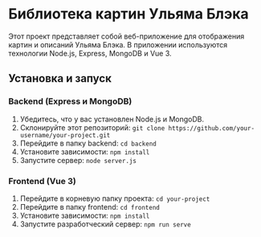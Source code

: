 # Библиотека картин Ульяма Блэка

Этот проект представляет собой веб-приложение для отображения картин и описаний Ульяма Блэка. В приложении используются технологии Node.js, Express, MongoDB и Vue 3.

## Установка и запуск

### Backend (Express и MongoDB)

1. Убедитесь, что у вас установлен Node.js и MongoDB.
2. Склонируйте этот репозиторий: `git clone https://github.com/your-username/your-project.git`
3. Перейдите в папку backend: `cd backend`
4. Установите зависимости: `npm install`
5. Запустите сервер: `node server.js`

### Frontend (Vue 3)

1. Перейдите в корневую папку проекта: `cd your-project`
2. Перейдите в папку frontend: `cd frontend`
3. Установите зависимости: `npm install`
4. Запустите разработческий сервер: `npm run serve`
